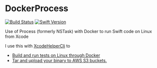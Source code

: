 # DockerProcess

[![Build Status][image-1]][1] [![Swift Version][image-2]][2]

Use of Process (formerly NSTask) with Docker to run Swift code on Linux from Xcode

I use this with [XcodeHelperCli](https://www.github.com/saltzmanjoelh/XcodeHelperCli) to 
- [Build and run tests on Linux through Docker](https://www.github.com/saltzmanjoelh/XcodeHelperCli#build-and-run-tests-on-linux-through-docker)
- [Tar and upload your binary to AWS S3 buckets.](https://www.github.com/saltzmanjoelh/XcodeHelperCli#tar-and-upload-you-linux-binary-to-aws-s3-buckets)



[1]:	https://travis-ci.org/saltzmanjoelh/DockerProcess
[2]:	https://swift.org "Swift"

[image-1]:	https://travis-ci.org/saltzmanjoelh/DockerProcess.svg?branch=master
[image-2]:	https://img.shields.io/badge/swift-version%203-blue.svg